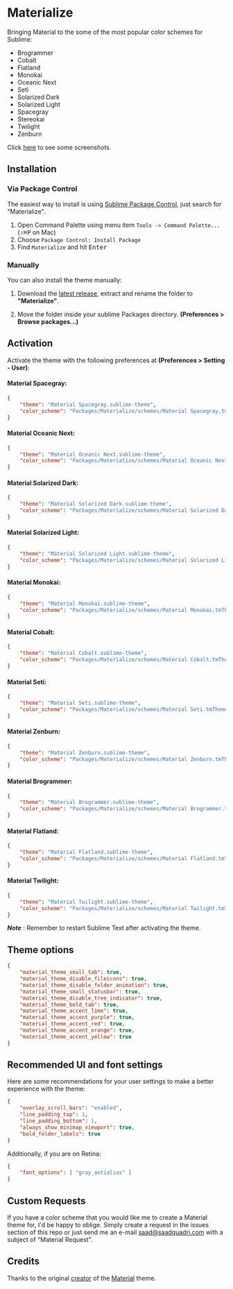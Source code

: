 # Materialize
Bringing Material to the some of the most popular color schemes for Sublime:

* Brogrammer
* Cobalt
* Flatland
* Monokai
* Oceanic Next
* Seti
* Solarized Dark
* Solarized Light
* Spacegray
* Stereokai
* Twilight
* Zenburn

Click [here](/Screenshots.md) to see some screenshots.

## Installation

### Via Package Control

The easiest way to install is using [Sublime Package Control](https://sublime.wbond.net), just search for "Materialize".

1. Open Command Palette using menu item `Tools -> Command Palette...` (<kbd>⇧</kbd><kbd>⌘</kbd><kbd>P</kbd> on Mac)
2. Choose `Package Control: Install Package`
3. Find `Materialize` and hit <kbd>Enter</kbd>


### Manually

You can also install the theme manually:

1. Download the [latest release](https://github.com/saadq/Materialize/releases/latest), extract and rename the folder to **"Materialize"**.

2. Move the folder inside your sublime Packages directory. **(Preferences > Browse packages...)**


## Activation
Activate the theme with the following preferences at  **(Preferences > Setting - User)**:

#### Material Spacegray:
```json
{
    "theme": "Material Spacegray.sublime-theme",
    "color_scheme": "Packages/Materialize/schemes/Material Spacegray.tmTheme"
}
```

#### Material Oceanic Next:
```json
{
    "theme": "Material Oceanic Next.sublime-theme",
    "color_scheme": "Packages/Materialize/schemes/Material Oceanic Next.tmTheme"
}
```

#### Material Solarized Dark:
```json
{
    "theme": "Material Solarized Dark.sublime-theme",
    "color_scheme": "Packages/Materialize/schemes/Material Solarized Dark.tmTheme"
}
```

#### Material Solarized Light:
```json
{
    "theme": "Material Solarized Light.sublime-theme",
    "color_scheme": "Packages/Materialize/schemes/Material Solarized Light.tmTheme"
}
```

#### Material Monokai:
```json
{
    "theme": "Material Monokai.sublime-theme",
    "color_scheme": "Packages/Materialize/schemes/Material Monokai.tmTheme"
}
```

#### Material Cobalt:
```json
{
    "theme": "Material Cobalt.sublime-theme",
    "color_scheme": "Packages/Materialize/schemes/Material Cobalt.tmTheme"
}
```

#### Material Seti:
```json
{
    "theme": "Material Seti.sublime-theme",
    "color_scheme": "Packages/Materialize/schemes/Material Seti.tmTheme"
}
```

#### Material Zenburn:
```json
{
    "theme": "Material Zenburn.sublime-theme",
    "color_scheme": "Packages/Materialize/schemes/Material Zenburn.tmTheme"
}
```

#### Material Brogrammer:
```json
{
    "theme": "Material Brogrammer.sublime-theme",
    "color_scheme": "Packages/Materialize/schemes/Material Brogrammer.tmTheme"
}
```

#### Material Flatland:
```json
{
    "theme": "Material Flatland.sublime-theme",
    "color_scheme": "Packages/Materialize/schemes/Material Flatland.tmTheme"
}
```

#### Material Twilight:
```json
{
    "theme": "Material Twilight.sublime-theme",
    "color_scheme": "Packages/Materialize/schemes/Material Twilight.tmTheme"
}
```

***Note*** : Remember to restart Sublime Text after activating the theme.

## Theme options

```json
{
    "material_theme_small_tab": true,
    "material_theme_disable_fileicons": true,
    "material_theme_disable_folder_animation": true,
    "material_theme_small_statusbar": true,
    "material_theme_disable_tree_indicator": true,
    "material_theme_bold_tab": true,
    "material_theme_accent_lime": true,
    "material_theme_accent_purple": true,
    "material_theme_accent_red": true,
    "material_theme_accent_orange": true,
    "material_theme_accent_yellow": true
}
```

## Recommended UI and font settings
Here are some recommendations for your user settings to make a better experience with the theme:

```json
{
    "overlay_scroll_bars": "enabled",
    "line_padding_top": 1,
    "line_padding_bottom": 1,
    "always_show_minimap_viewport": true,
    "bold_folder_labels": true
}
```

Additionally, if you are on Retina:

```json
{
    "font_options": [ "gray_antialias" ]
}
```

## Custom Requests
If you have a color scheme that you would like me to create a Material theme for, I'd be happy to oblige. Simply create a request in the issues section of this repo or just send me an e-mail saad@saadquadri.com with a subject of "Material Request".

## Credits
Thanks to the original [creator](https://github.com/equinusocio) of the [Material](https://github.com/equinusocio/material-theme) theme.